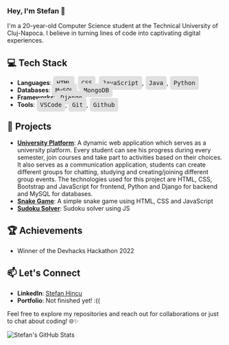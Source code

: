 ### Hey, I'm Stefan 👋

I'm a 20-year-old Computer Science student at the Technical University of Cluj-Napoca. I believe in turning lines of code into captivating digital experiences.

## 💻 Tech Stack

- **Languages**: <kbd style="background-color: #e0e0e0; padding: 8px; border-radius: 5px; font-size: 14px;">HTML</kbd>, <kbd style="background-color: #e0e0e0; padding: 8px; border-radius: 5px;">CSS</kbd>, <kbd style="background-color: #e0e0e0; padding: 8px; border-radius: 5px;">JavaScript</kbd>, <kbd style="background-color: #e0e0e0; padding: 8px; border-radius: 5px;">Java</kbd>, <kbd style="background-color: #e0e0e0; padding: 8px; border-radius: 5px;">Python</kbd>
- **Databases**: <kbd style="background-color: #e0e0e0; padding: 8px; border-radius: 5px; font-size: 14px;">MySQL</kbd>, <kbd style="background-color: #e0e0e0; padding: 8px; border-radius: 5px; font-size: 14px;">MongoDB</kbd>
- **Frameworks**: <kbd style="background-color: #e0e0e0; padding: 8px; border-radius: 5px; font-size: 14px;">Django</kbd>
- **Tools**: <kbd style="background-color: #e0e0e0; padding: 8px; border-radius: 5px; font-size: 14px;">VSCode</kbd>, <kbd style="background-color: #e0e0e0; padding: 8px; border-radius: 5px; font-size: 14px;">Git</kbd>, <kbd style="background-color: #e0e0e0; padding: 8px; border-radius: 5px; font-size: 14px;">Github</kbd>

## 📖 Projects

- [**University Platform**](https://github.com/hnqhnqhnq/university-platform.git): A dynamic web application which serves as a university platform. Every student can see his progress during every semester, join courses and take part to activities based on their choices. It also serves as a communication application, students can create different groups for chatting, studying and creating/joining different group events. The technologies used for this project are HTML, CSS, Bootstrap and JavaScript for frontend, Python and Django for backend and MySQL for databases.
- [**Snake Game**](https://github.com/hnqhnqhnq/snake-web-game.git): A simple snake game using HTML, CSS and JavaScript
- [**Sudoku Solver**](https://github.com/hnqhnqhnq/sudoku-solver): Sudoku solver using JS

## 🏆 Achievements

- Winner of the Devhacks Hackathon 2022

## 📫 Let's Connect

- **LinkedIn**: [Stefan Hincu](https://www.linkedin.com/in/%C5%9Ftefan-h%C3%AEncu-46508a258)
- **Portfolio**: Not finished yet! :((

Feel free to explore my repositories and reach out for collaborations or just to chat about coding! 🌐✨

![Stefan's GitHub Stats](https://github-readme-stats.vercel.app/api?username=hnqhnqhnq&show_icons=true&theme=radical)
